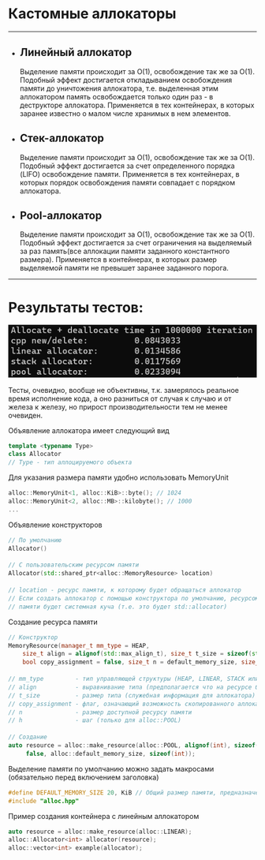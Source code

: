 <h1>Кастомные аллокаторы</h1>
<hr>
<ul>
  <li>
    <h2>Линейный аллокатор</h2>
    Выделение памяти происходит за О(1), освобождение так же за О(1).
    Подобный эффект достигается откладыванием освобождения памяти до уничтожения аллокатора, т.е. выделенная этим аллокатором память освобождается только один раз - в деструкторе аллокатора. 
    Применяется в тех контейнерах, в которых заранее известно о малом числе хранимых в нем элементов.
  </li>
  <li>
    <h2>Стек-аллокатор</h2>
    Выделение памяти происходит за О(1), освобождение так же за О(1).
    Подобный эффект достигается за счет определенного порядка (LIFO) освобождение памяти. Применяется в тех контейнерах, в которых порядок освобождения памяти совпадает с порядком аллокатора.
  </li>
  <li>
    <h2>Pool-аллокатор</h2>
    Выделение памяти происходит за О(1), освобождение так же за О(1).
    Подобный эффект достигается за счет ограничения на выделяемый за раз память(все аллокации памяти заданного константного размера). Применяется в контейнерах, в которых размер выделяемой
    памяти не превышет заранее заданного порога.
  </li>
</ul>
<hr>
<h1>Результаты тестов:</h1>
<img src="result.png">
<p>Тесты, очевидно, вообще не объективны, т.к. замерялось реальное время исполнение кода, а оно разниться от случая к случаю и от железа к железу, но прирост производительности тем не менее очевиден.</p>
<p>Объявление аллокатора имеет следующий вид</p>

```cpp
template <typename Type>
class Allocator
// Type - тип аллоцируемого объекта
```

<p>Для указания размера памяти удобно использовать MemoryUnit</p>

```cpp
alloc::MemoryUnit<1, alloc::KiB>::byte(); // 1024
alloc::MemoryUnit<2, alloc::MB>::kilobyte(); // 1000
...
```

<p>Объявление конструкторов</p>

```cpp
// По умолчанию
Allocator()

// С пользовательским ресурсом памяти
Allocator(std::shared_ptr<alloc::MemoryResource> location)

// location - ресурс памяти, к которому будет обращаться аллокатор
// Если создать аллокатор с помощью конструктора по умолчанию, ресурсом
// памяти будет системная куча (т.е. это будет std::allocator)
```

<p>Создание ресурса памяти</p>

```cpp
// Конструктор
MemoryResource(manager_t mm_type = HEAP,
	size_t align = alignof(std::max_align_t), size_t t_size = sizeof(std::max_align_t),
	bool copy_assignment = false, size_t n = default_memory_size, size_t h = default_pool_h) noexcept

// mm_type         - тип управляющей структуры (HEAP, LINEAR, STACK или POOL)
// align           - выравнивание типа (предполагается что на ресурсе будут аллоцироваться одинаковые типы)
// t_size          - размер типа (служебная информация для аллокатора)
// copy_assignment - флаг, означающий возможность скопированного аллокатора использовать тот же ресурс
// n               - размер доступной ресурсу памяти
// h               - шаг (только для alloc::POOL)

// Создание
auto resource = alloc::make_resource(alloc::POOL, alignof(int), sizeof(int),
     false, alloc::default_memory_size, sizeof(int));
```



<p>Выделение памяти по умолчанию можно задать макросами (обязательно перед включением заголовка)</p>

```cpp
#define DEFAULT_MEMORY_SIZE 20, KiB // Общий размер памяти, предназначенной для аллоцирования объектов
#include "alloc.hpp"
```

<p>Пример создания контейнера с линейным аллокатором</p>

```cpp
auto resource = alloc::make_resource(alloc::LINEAR);
alloc::Allocator<int> allocator(resource);
alloc::vector<int> example(allocator);
```
